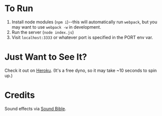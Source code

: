 # To Run

1. Install node modules (`npm i`)--this will automatically run `webpack`, but you may want to use `webpack -w` in development.
2. Run the server (`node index.js`)
3. Visit `localhost:3333` or whatever port is specified in the PORT env var.

# Just Want to See It?

Check it out on [Heroku](https://mousing-game.herokuapp.com/).  (It's a free dyno, so it may take ~10 seconds to spin up.)

# Credits

Sound effects via [Sound Bible](http://www.soundbible.com).
